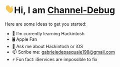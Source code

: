 <h1> <img src="https://raw.githubusercontent.com/ABSphreak/ABSphreak/master/gifs/Hi.gif" width="30px">Hi, I am <a href="https://github.com/channel-debug">Channel-Debug</a> 
</h1>

Here are some ideas to get you started:

- 🌱  I’m currently learning Hackintosh
- 🖥  Apple Fan
- 💬  Ask me about Hackintosh or iOS 
- 📫  Scribe me: gabrieledepasquale198@gmail.com
- ⚡️ Fun fact: iServices are impossible to fix

